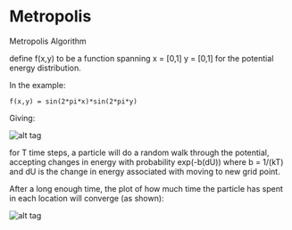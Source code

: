 # Metropolis
Metropolis Algorithm

define f(x,y) to be a function spanning x = [0,1]  y = [0,1] for the potential energy distribution.

In the example: 
    
    f(x,y) = sin(2*pi*x)*sin(2*pi*y)
    
Giving:

![alt tag](https://raw.githubusercontent.com/twhughes/Metropolis/master/Initial.png)

for T time steps, a particle will do a random walk through the potential, accepting changes in energy with probability exp(-b(dU))
where b = 1/(kT) and dU is the change in energy associated with moving to new grid point.

After a long enough time, the plot of how much time the particle has spent in each location will converge (as shown):

![alt tag](https://raw.githubusercontent.com/twhughes/Metropolis/master/Final.png)

